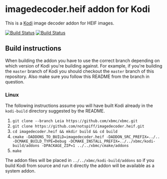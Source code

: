 # imagedecoder.heif addon for Kodi

This is a [Kodi](http://kodi.tv) image decoder addon for HEIF images.

[![Build Status](https://travis-ci.org/xbmc/imagedecoder.heif.svg?branch=Leia)](https://travis-ci.org/xbmc/imagedecoder.heif)
[![Build Status](https://dev.azure.com/teamkodi/binary-addons/_apis/build/status/xbmc.imagedecoder.heif?branchName=Leia)](https://dev.azure.com/teamkodi/binary-addons/_build/latest?definitionId=26&branchName=Leia)

## Build instructions

When building the addon you have to use the correct branch depending on which version of Kodi you're building against. 
For example, if you're building the `master` branch of Kodi you should checkout the `master` branch of this repository. 
Also make sure you follow this README from the branch in question.

### Linux

The following instructions assume you will have built Kodi already in the `kodi-build` directory 
suggested by the README.

1. `git clone --branch Leia https://github.com/xbmc/xbmc.git`
2. `git clone https://github.com/notspiff/imagedecoder.heif.git`
3. `cd imagedecoder.heif && mkdir build && cd build`
4. `cmake -DADDONS_TO_BUILD=imagedecoder.heif -DADDON_SRC_PREFIX=../.. -DCMAKE_BUILD_TYPE=Debug -DCMAKE_INSTALL_PREFIX=../../xbmc/kodi-build/addons -DPACKAGE_ZIP=1 ../../xbmc/cmake/addons`
5. `make`

The addon files will be placed in `../../xbmc/kodi-build/addons` so if you build Kodi from source and run it directly 
the addon will be available as a system addon.
